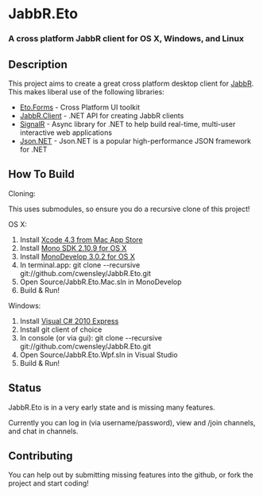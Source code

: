 JabbR.Eto
=========
### A cross platform JabbR client for OS X, Windows, and Linux

Description
-----------

This project aims to create a great cross platform desktop client for [JabbR](http://jabbr.net).
This makes liberal use of the following libraries:

* [Eto.Forms](https://github.com/picoe/Eto) - Cross Platform UI toolkit
* [JabbR.Client](https://github.com/davidfowl/JabbR.Client) - .NET API for creating JabbR clients 
* [SignalR](https://github.com/SignalR/SignalR) - Async library for .NET to help build real-time, multi-user interactive web applications
* [Json.NET](http://json.codeplex.com/) - Json.NET is a popular high-performance JSON framework for .NET

How To Build
------------

Cloning:

This uses submodules, so ensure you do a recursive clone of this project!

OS X:

1. Install [Xcode 4.3 from Mac App Store](http://itunes.apple.com/us/app/xcode/id497799835?ls=1&mt=12)
2. Install [Mono SDK 2.10.9 for OS X](http://mono-project.com/Downloads)
3. Install [MonoDevelop 3.0.2 for OS X](http://monodevelop.com/Download)
4. In terminal.app: git clone --recursive git://github.com/cwensley/JabbR.Eto.git
5. Open Source/JabbR.Eto.Mac.sln in MonoDevelop
6. Build & Run! 

Windows:

1. Install [Visual C# 2010 Express](http://www.microsoft.com/visualstudio/en-us/products/2010-editions/visual-csharp-express)
2. Install git client of choice
3. In console (or via gui): git clone --recursive  git://github.com/cwensley/JabbR.Eto.git
4. Open Source/JabbR.Eto.Wpf.sln in Visual Studio
5. Build & Run!

Status
------

JabbR.Eto is in a very early state and is missing many features.

Currently you can log in (via username/password), view and /join channels, and chat in
channels.

Contributing
------------

You can help out by submitting missing features into the github, or fork the project and start coding!